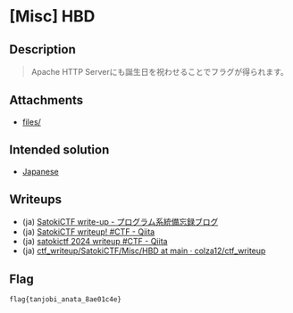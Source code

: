 # [Misc] HBD
## Description
> Apache HTTP Serverにも誕生日を祝わせることでフラグが得られます。

## Attachments
- [files/](files/)

## Intended solution
- [Japanese](https://nanimokangaeteinai.hateblo.jp/entry/2024/08/26/210040#Misc-100-HBD-19-solves-warmup)

## Writeups
- (ja) [SatokiCTF write-up - プログラム系統備忘録ブログ](https://tan.hatenadiary.jp/entry/2024/08/28/021429#Misc-warmup-HBD-19-teams-solves-100-points)
- (ja) [SatokiCTF writeup! #CTF - Qiita](https://qiita.com/sa_hm490/items/43fb28d52322943547ad#misc-hbd-100pts)
- (ja) [satokictf 2024 writeup #CTF - Qiita](https://qiita.com/oboboo/items/bdc4caefd5eab3750bd7#hbd)
- (ja) [ctf_writeup/SatokiCTF/Misc/HBD at main · colza12/ctf_writeup](https://github.com/colza12/ctf_writeup/tree/main/SatokiCTF/Misc/HBD)

## Flag
```
flag{tanjobi_anata_8ae01c4e}
```
